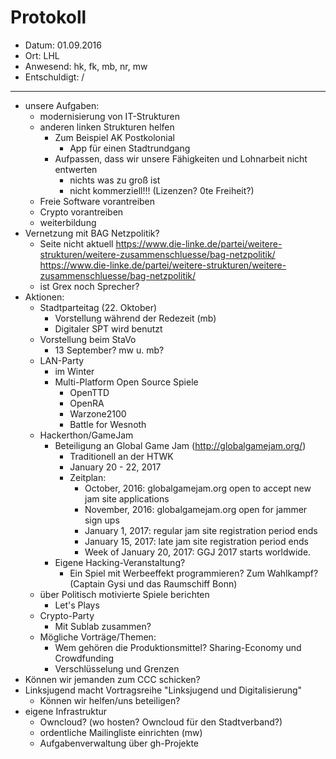 # Protokoll

* Datum: 01.09.2016
* Ort: LHL
* Anwesend: hk, fk, mb, nr, mw
* Entschuldigt: /

-------------

* unsere Aufgaben:
  * modernisierung von IT-Strukturen
  * anderen linken Strukturen helfen
    * Zum Beispiel AK Postkolonial
      * App für einen Stadtrundgang
    * Aufpassen, dass wir unsere Fähigkeiten und Lohnarbeit nicht entwerten
      * nichts was zu groß ist
      * nicht kommerziell!!! (Lizenzen? 0te Freiheit?)
  * Freie Software vorantreiben
  * Crypto vorantreiben
  * weiterbildung
* Vernetzung mit BAG Netzpolitik?
  * Seite nicht aktuell https://www.die-linke.de/partei/weitere-strukturen/weitere-zusammenschluesse/bag-netzpolitik/ https://www.die-linke.de/partei/weitere-strukturen/weitere-zusammenschluesse/bag-netzpolitik/
  * ist Grex noch Sprecher?
* Aktionen:
  * Stadtparteitag (22. Oktober)
    * Vorstellung während der Redezeit (mb)
    * Digitaler SPT wird benutzt
  * Vorstellung beim StaVo
    * 13 September? mw u. mb?
  * LAN-Party
    * im Winter
    * Multi-Platform Open Source Spiele
      * OpenTTD
      * OpenRA
      * Warzone2100
      * Battle for Wesnoth
  * Hackerthon/GameJam
    * Beteiligung an Global Game Jam (http://globalgamejam.org/)
      * Traditionell an der HTWK
      * January 20 - 22, 2017
      * Zeitplan:
          * October, 2016: globalgamejam.org open to accept new jam site applications
          * November, 2016: globalgamejam.org open for jammer sign ups
          * January 1, 2017: regular jam site registration period ends
          * January 15, 2017: late jam site registration period ends
          * Week of January 20, 2017: GGJ 2017 starts worldwide.
    * Eigene Hacking-Veranstaltung?
      * Ein Spiel mit Werbeeffekt programmieren? Zum Wahlkampf? (Captain Gysi und das Raumschiff Bonn)
  * über Politisch motivierte Spiele berichten
    * Let's Plays
  * Crypto-Party
    * Mit Sublab zusammen?
  * Mögliche Vorträge/Themen:
    * Wem gehören die Produktionsmittel? Sharing-Economy und Crowdfunding
    * Verschlüsselung und Grenzen
* Können wir jemanden zum CCC schicken?
* Linksjugend macht Vortragsreihe "Linksjugend und Digitalisierung"
  * Können wir helfen/uns beteiligen?
* eigene Infrastruktur
  * Owncloud? (wo hosten? Owncloud für den Stadtverband?)
  * ordentliche Mailingliste einrichten (mw)
  * Aufgabenverwaltung über gh-Projekte
